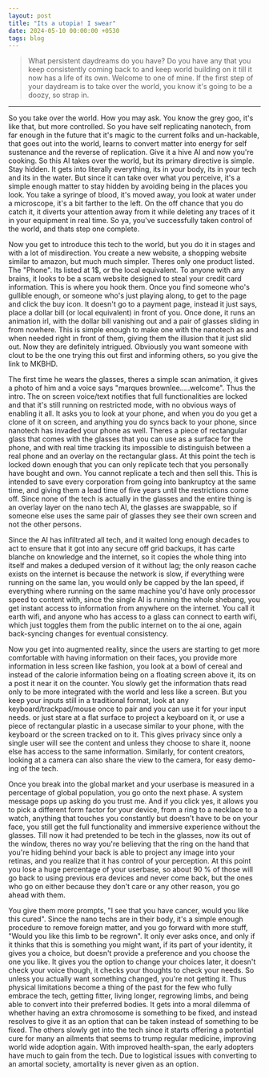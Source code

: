 ```yaml
---
layout: post
title: "Its a utopia! I swear"
date: 2024-05-10 00:00:00 +0530
tags: blog
---
```


> What persistent daydreams do you have? Do you have any that you keep consistently coming back to and keep world building on it till it now has a life of its own. Welcome to one of mine. If the first step of your daydream is to take over the world, you know it's going to be a doozy, so strap in.

---

So you take over the world. How you may ask. You know the grey goo, it's like that, but more controlled. So you have self replicating nanotech, from far enough in the future that it's magic to the current folks and un-hackable, that goes out into the world, learns to convert matter into energy for self sustenance and the reverse of replication. Give it a hive AI and now you're cooking. So this AI takes over the world, but its primary directive is simple. Stay hidden. It gets into literally everything, its in your body, its in your tech and its in the water. But since it can take over what you perceive, it's a simple enough matter to stay hidden by avoiding being in the places you look. You take a syringe of blood, it's moved away, you look at water under a microscope, it's a bit farther to the left. On the off chance that you do catch it, it diverts your attention away from it while deleting any traces of it in your equipment in real time. So ya, you've successfully taken control of the world, and thats step one complete.

Now you get to introduce this tech to the world, but you do it in stages and with a lot of misdirection. You create a new website, a shopping website similar to amazon, but much much simpler. Theres only one product listed. The "Phone". Its listed at 1$, or the local equivalent. To anyone with any brains, it looks to be a scam website designed to steal your credit card information. This is where you hook them. Once you find someone who's gullible enough, or someone who's just playing along, to get to the page and click the buy icon. It doesn't go to a payment page, instead it just says, place a dollar bill (or local equivalent) in front of you. Once done, it runs an animation irl, with the dollar bill vanishing out and a pair of glasses sliding in from nowhere. This is simple enough to make one with the nanotech as and when needed right in front of them, giving them the illusion that it just slid out. Now they are definitely intrigued. Obviously you want someone with clout to be the one trying this out first and informing others, so you give the link to MKBHD.

The first time he wears the glasses, theres a simple scan animation, it gives a photo of him and a voice says "marques brownlee.....welcome". Thus the intro. The on screen voice/text notifies that full functionalities are locked and that it's still running on restricted mode, with no obvious ways of enabling it all. It asks you to look at your phone, and when you do you get a clone of it on screen, and anything you do syncs back to your phone, since nanotech has invaded your phone as well. Theres a piece of rectangular glass that comes with the glasses that you can use as a surface for the phone, and with real time tracking its impossible to distinguish between a real phone and an overlay on the rectangular glass. At this point the tech is locked down enough that you can only replicate tech that you personally have bought and own. You cannot replicate a tech and then sell this. This is intended to save every corporation from going into bankruptcy at the same time, and giving them a lead time of five years until the restrictions come off. Since none of the tech is actually in the glasses and the entire thing is an overlay layer on the nano tech AI, the glasses are swappable, so if someone else uses the same pair of glasses they see their own screen and not the other persons. 

Since the AI has infiltrated all tech, and it waited long enough decades to act to ensure that it got into any secure off grid backups, it has carte blanche on knowledge and the internet, so it copies the whole thing into itself and makes a deduped version of it without lag; the only reason cache exists on the internet is because the network is slow, if everything were running on the same lan, you would only be capped by the lan speed, if everything where running on the same machine you'd have only processor speed to content with, since the single AI is running the whole shebang, you get instant access to information from anywhere on the internet. You call it earth wifi, and anyone who has access to a glass can connect to earth wifi, which just toggles them from the public internet on to the ai one, again back-syncing changes for eventual consistency.

Now you get into augmented reality, since the users are starting to get more comfortable with having information on their faces, you provide more information in less screen like fashion, you look at a bowl of cereal and instead of the calorie information being on a floating screen above it, its on a post it near it on the counter. You slowly get the information thats read only to be more integrated with the world and less like a screen. But you keep your inputs still in a traditional format, look at any keyboard/trackpad/mouse once to pair and you can use it for your input needs. or just stare at a flat surface to project a keyboard on it, or use a piece of rectangular plastic in a usecase similar to your phone, with the keyboard or the screen tracked on to it. This gives privacy since only a single user will see the content and unless they choose to share it, noone else has access to the same information. Similarly, for content creators, looking at a camera can also share the view to the camera, for easy demo-ing of the tech. 

Once you break into the global market and your userbase is measured in a percentage of global population, you go onto the next phase. A system message pops up asking do you trust me. And if you click yes, it allows you to pick a different form factor for your device, from a ring to a necklace to a watch, anything that touches you constantly but doesn't have to be on your face, you still get the full functionality and immersive experience without the glasses. Till now it had pretended to be tech in the glasses, now its out of the window, theres no way you're believing that the ring on the hand that you're hiding behind your back is able to project any image into your retinas, and you realize that it has control of your perception. At this point you lose a huge percentage of your userbase, so about 90 % of those will go back to using previous era devices and never come back, but the ones who go on either because they don't care or any other reason, you go ahead with them.

You give them more prompts, "I see that you have cancer, would you like this cured". Since the nano techs are in their body, it's a simple enough procedure to remove foreign matter, and you go forward with more stuff, "Would you like this limb to be regrown". It only ever asks once, and only if it thinks that this is something you might want, if its part of your identity, it gives you a choice, but doesn't provide a preference and you choose the one you like. It gives you the option to change your choices later, it doesn't check your voice though, it checks your thoughts to check your needs. So unless you actually want something changed, you're not getting it. Thus physical limitations become a thing of the past for the few who fully embrace the tech, getting fitter, living longer, regrowing limbs, and being able to convert into their preferred bodies. It gets into a moral dilemma of whether having an extra chromosome is something to be fixed, and instead resolves to give it as an option that can be taken instead of something to be fixed. The others slowly get into the tech since it starts offering a potential cure for many an ailments that seems to trump regular medicine, improving world wide adoption again. With improved health-span, the early adopters have much to gain from the tech. Due to logistical issues with converting to an amortal society, amortality is never given as an option.
